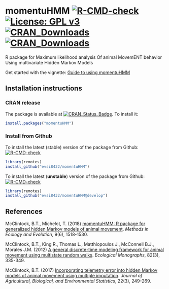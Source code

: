 # momentuHMM  [![R-CMD-check](https://github.com/bmcclintock/momentuHMM/workflows/R-CMD-check/badge.svg)](https://github.com/bmcclintock/momentuHMM/actions) [![License: GPL v3](https://img.shields.io/badge/License-GPL%20v3-blue.svg)](https://www.gnu.org/licenses/gpl-3.0) [![CRAN_Downloads](https://cranlogs.r-pkg.org/badges/momentuHMM)](https://cran.r-project.org/package=momentuHMM) [![CRAN_Downloads](https://cranlogs.r-pkg.org/badges/grand-total/momentuHMM)](https://cran.r-project.org/package=momentuHMM)

R package for Maximum likelihood analysis Of animal MovemENT behavior Using multivariate Hidden Markov Models 

Get started with the vignette: [Guide to using momentuHMM](https://cran.r-project.org/package=momentuHMM/vignettes/momentuHMM.pdf)

## Installation instructions

### CRAN release
The package is available at [![CRAN_Status_Badge](https://www.r-pkg.org/badges/version/momentuHMM)](https://cran.r-project.org/package=momentuHMM). To install it:
``` R
install.packages("momentuHMM")
```

### Install from Github
To install the latest (stable) version of the package from Github: [![R-CMD-check](https://github.com/bmcclintock/momentuHMM/workflows/R-CMD-check/badge.svg)](https://github.com/bmcclintock/momentuHMM/actions)
``` R
library(remotes)
install_github("evsi8432/momentuHMM")
```

To install the latest (**unstable**) version of the package from Github: [![R-CMD-check](https://github.com/bmcclintock/momentuHMM/actions/workflows/r.yml/badge.svg?branch=develop)](https://github.com/bmcclintock/momentuHMM/actions/workflows/r.yml)
``` R
library(remotes)
install_github("evsi8432/momentuHMM@develop")
```

## References
McClintock, B.T., Michelot, T. (2018) [momentuHMM: R package for generalized hidden Markov models of animal movement](http://dx.doi.org/10.1111/2041-210X.12995). *Methods in Ecology and Evolution*, 9(6), 1518-1530.

McClintock, B.T., King R., Thomas L., Matthiopoulos J., McConnell B.J., Morales J.M. (2012) [A general discrete-time modeling framework for animal movement using multistate random walks](https://doi.org/10.1890/11-0326.1). *Ecological Monographs*, 82(3), 335-349.

McClintock, B.T. (2017) [Incorporating telemetry error into hidden Markov models of animal movement using multiple imputation](https://link.springer.com/article/10.1007/s13253-017-0285-6). *Journal of Agricultural, Biological, and Environmental Statistics*, 22(3), 249-269.
